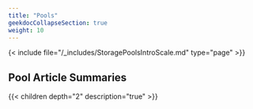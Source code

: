 ```yaml
---
title: "Pools"
geekdocCollapseSection: true
weight: 10
---
```


{< include file="/_includes/StoragePoolsIntroScale.md" type="page" >}}

## Pool Article Summaries

{{< children depth="2" description="true" >}}